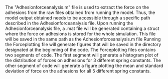 The "Adhesionforceanalysis.m" file is used to extract the force on the adhesions from the raw files obtained from running the model. 
Thus, the model output obtained needs to be accessible through a specific path described in the Adhesionforceanalysis file.
Upon running the Adhesionforceanalysis file, a .mat file will be generated containing a struct where the force on adhesions is stored for the whole simulation. This file will be saved in the same path as the Adhesionforceanalysis.m file
Running the Forceplotting file will generate figures that will be saved in the directory designated at the beginning of the code. The Forceplotting files contains two segments of code. The first segment will generate a histogram plot of the distribution of forces on adhesions for 3 different spring constants. The other segment of code will generate a figure plotting the mean and standard deviation of force on the adhesions for all 5 different spring constants. 
